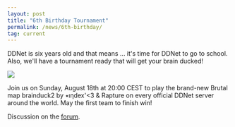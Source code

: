 ```yaml
---
layout: post
title: "6th Birthday Tournament"
permalink: /news/6th-birthday/
tag: current
---
```


DDNet is six years old and that means ... it's time for DDNet to go to school. Also, we'll have a tournament ready that will get your brain ducked!

[<img class="demo" src="/_uploads/brainduck2.png" />](//forum.ddnet.org/viewtopic.php?f=33&t=6841)

Join us on Sunday, August 18th at 20:00 CEST to play the brand-new Brutal map brainduck2 by ٭ıƞdex'<3 & Rapture on every official DDNet server around the world. May the first team to finish win!

Discussion on the [forum](//forum.ddnet.org/viewtopic.php?f=33&t=6841).
